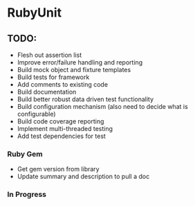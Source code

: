 RubyUnit
========

## TODO:

* Flesh out assertion list
* Improve error/failure handling and reporting
* Build mock object and fixture templates
* Build tests for framework
* Add comments to existing code
* Build documentation
* Build better robust data driven test functionality
* Build configuration mechanism (also need to decide what is configurable)
* Build code coverage reporting
* Implement multi-threaded testing
* Add test dependencies for test

### Ruby Gem
* Get gem version from library
* Update summary and description to pull a doc

### In Progress

